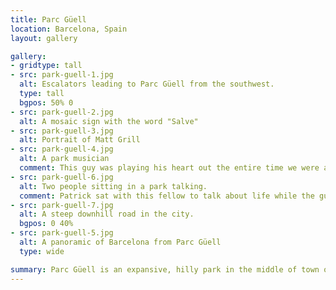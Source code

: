 ```yaml
---
title: Parc Güell
location: Barcelona, Spain
layout: gallery

gallery:
- gridtype: tall
- src: park-guell-1.jpg
  alt: Escalators leading to Parc Güell from the southwest.
  type: tall
  bgpos: 50% 0
- src: park-guell-2.jpg
  alt: A mosaic sign with the word "Salve"
- src: park-guell-3.jpg
  alt: Portrait of Matt Grill
- src: park-guell-4.jpg
  alt: A park musician
  comment: This guy was playing his heart out the entire time we were at one of the peaks of the park.
- src: park-guell-6.jpg
  alt: Two people sitting in a park talking.
  comment: Patrick sat with this fellow to talk about life while the guy made him some jewelry to take home as a gift.
- src: park-guell-7.jpg
  alt: A steep downhill road in the city.
  bgpos: 0 40%
- src: park-guell-5.jpg
  alt: A panoramic of Barcelona from Parc Güell
  type: wide

summary: Parc Güell is an expansive, hilly park in the middle of town offering great views of the city and fun experiences with musicians of all types.
---
```


